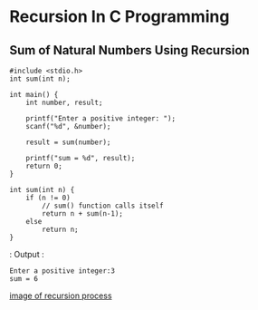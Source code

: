 # Recursion In C Programming

##  Sum of Natural Numbers Using Recursion
```
#include <stdio.h>
int sum(int n);

int main() {
    int number, result;

    printf("Enter a positive integer: ");
    scanf("%d", &number);

    result = sum(number);

    printf("sum = %d", result);
    return 0;
}

int sum(int n) {
    if (n != 0)
        // sum() function calls itself
        return n + sum(n-1); 
    else
        return n;
}
```
: Output :
```
Enter a positive integer:3
sum = 6
```
[image of recursion process](https://cdn.programiz.com/sites/tutorial2program/files/recursion-natural-numbers.png)
